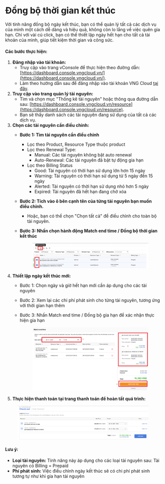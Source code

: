 # Đồng bộ thời gian kết thúc

Với tính năng đồng bộ ngày kết thúc, bạn có thể quản lý tất cả các dịch vụ của mình một cách dễ dàng và hiệu quả, không còn lo lắng về việc quên gia hạn. Chỉ với vài cú click, bạn có thể thiết lập ngày hết hạn cho tất cả tài khoản của mình, giúp tiết kiệm thời gian và công sức.

#### **Các bước thực hiện:**

1. **Đăng nhập vào tài khoản:**
   * Truy cập vào trang vConsole để thực hiện theo đường dẫn: [https://dashboard.console.vngcloud.vn/](https://dashboard.console.vngcloud.vn/).
   * Làm theo hướng dẫn sau để đăng nhập vào tài khoản VNG Cloud [tại đây](../../../../identity-and-access-management-iam/cac-loai-dinh-danh-iam/tai-khoan-user-accounts/cach-dang-nhap-vao-vng-cloud.md).
2. **Truy cập vào trang quản lý tài nguyên:**
   * Tìm và chọn mục "Thống kê tài nguyên" hoặc thông qua đường dẫn sau: [https://dashboard.console.vngcloud.vn/resource](https://dashboard.console.vngcloud.vn/resource).
   * Bạn sẽ thấy danh sách các tài nguyên đang sử dụng của tất cả các dịch vụ.
3. **Chọn các tài nguyên cần điều chỉnh:**
   * **Bước 1: Tìm tài nguyên cần điều chỉnh**
     * Lọc theo Product, Resource Type thuộc product
     * Lọc theo Renewal Type:
       * Manual: Các tài nguyên không bật auto renewal
       * Auto-Renewal: Các tài nguyên đã bật tự động gia hạn
     * Lọc theo Billing Status
       * Good: Tài nguyên có thời hạn sử dụng lớn hơn 15 ngày
       * Warning: Tài nguyên có thời hạn sử dụng từ 5 ngày đến 15 ngày
       * Alerted: Tài nguyên có thời hạn sử dụng nhỏ hơn 5 ngày
       * Expired: Tài nguyên đã hết hạn đang chờ xóa
   * **Bước 2: Tích vào ô bên cạnh tên của từng tài nguyên bạn muốn điều chỉnh.**
     * Hoặc, bạn có thể chọn "Chọn tất cả" để điều chỉnh cho toàn bộ tài nguyên.
   *   **Bước 3: Nhấn chọn hành động Match end time / Đồng bộ thời gian kết thúc**&#x20;

       <figure><img src="../../../../.gitbook/assets/image (21).png" alt=""><figcaption></figcaption></figure>
4. **Thiết lập ngày kết thúc mới:**
   * Bước 1: Chọn ngày và giờ hết hạn mới cần áp dụng cho các tài nguyên
   * Bước 2: Xem lại các chi phí phát sinh cho từng tài nguyên, tương ứng với thời gian hạn thêm
   *   Bước 3: Nhấn Match end time / Đồng bộ gia hạn để xác nhận thực hiện gia hạn

       <figure><img src="../../../../.gitbook/assets/image (1) (1).png" alt=""><figcaption></figcaption></figure>
5. **Thực hiện thanh toán tại trang thanh toán để hoàn tất quá trình:**

<figure><img src="../../../../.gitbook/assets/image (2) (1).png" alt=""><figcaption></figcaption></figure>

#### **Lưu ý:**

* **Loại tài nguyên:** Tính năng này áp dụng cho các loại tài nguyên sau: Tài nguyên có Billing = Prepaid
* **Phí phát sinh:** Việc điều chỉnh ngày kết thúc sẽ có chi phí phát sinh tương tự như khi gia hạn tài nguyên
